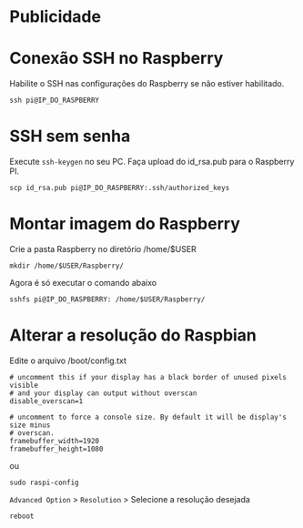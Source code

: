 # Publicidade

# Conexão SSH no Raspberry

Habilite o SSH nas configurações do Raspberry se não estiver habilitado.


`ssh pi@IP_DO_RASPBERRY`

# SSH sem senha

Execute `ssh-keygen` no seu PC.
Faça upload do id_rsa.pub para o Raspberry PI.

`scp id_rsa.pub pi@IP_DO_RASPBERRY:.ssh/authorized_keys`

# Montar imagem do Raspberry

Crie a pasta Raspberry no diretório /home/$USER

`mkdir /home/$USER/Raspberry/`

Agora é só executar o comando abaixo

`sshfs pi@IP_DO_RASPBERRY: /home/$USER/Raspberry/`

# Alterar a resolução do Raspbian

Edite o arquivo /boot/config.txt

```
# uncomment this if your display has a black border of unused pixels visible
# and your display can output without overscan
disable_overscan=1
```

```
# uncomment to force a console size. By default it will be display's size minus
# overscan.
framebuffer_width=1920
framebuffer_height=1080
```

ou

`sudo raspi-config`

`Advanced Option` > `Resolution` > Selecione a resolução desejada

`reboot`
